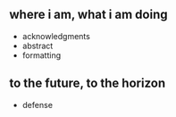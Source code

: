 ## where i am, what i am doing

* acknowledgments  
* abstract  
* formatting  

## to the future, to the horizon

* defense  
